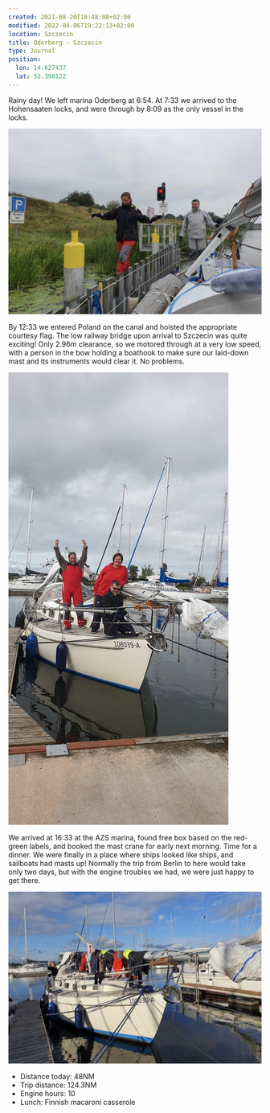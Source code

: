 ```yaml
---
created: 2021-08-20T18:48:08+02:00
modified: 2022-04-06T19:22:13+02:00
location: Szczecin
title: Oderberg - Szczecin
type: Journal
position:
  lon: 14.627437
  lat: 53.398122
---
```


Rainy day! We left marina Oderberg at 6:54.
At 7:33 we arrived to the Hohensaaten locks, and were through by 8:09 as the only vessel in the locks.

![In Hohensaaten](../2021/72ad9e980200ebc5599966f3b88751cc.jpg) 

By 12:33 we entered Poland on the canal and hoisted the appropriate courtesy flag.
The low railway bridge upon arrival to Szczecin was quite exciting! Only 2.96m clearance, so we motored through at a very low speed, with a person in the bow holding a boathook to make sure our laid-down mast and its instruments would clear it. No problems.

![Image](../2022/fc12e832ef3406c02a1c62305c0f73cd.jpg) 

We arrived at 16:33 at the AZS marina, found free box based on the red-green labels, and booked the mast crane for early next morning.
Time for a dinner. We were finally in a place where ships looked like ships, and sailboats had masts up!
Normally the trip from Berlin to here would take only two days, but with the engine troubles we had, we were just happy to get there.

![Drying gear in AZS Marina](../2021/dbc34bd19acde91e3ed104fa4267267e.jpg) 

* Distance today: 48NM
* Trip distance: 124.3NM
* Engine hours: 10
* Lunch: Finnish macaroni casserole
